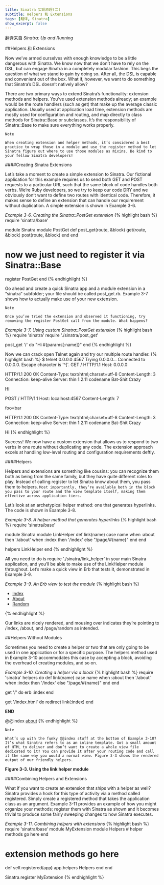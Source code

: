 ```yaml
---
title: Sinatra 实现原理(二)
subtitle: Helpers 和 Extensions
tags: [翻译, Sinatra]
show_excerpt: false
---
```

翻译来自 *Sinatra: Up and Running*

##Helpers 和 Extensions

Now we’ve armed ourselves with enough knowledge to be a little dangerous with Sinatra. We know now that we don’t have to rely on the DSL, but can engage Sinatra in a completely modular fashion. This begs the question of what we stand to gain by doing so. After all, the DSL is capable and convenient out of the box. What if, however, we want to do something that Sinatra’s DSL doesn’t natively allow?

There are two primary ways to extend Sinatra’s functionality: extension methods and helpers. You’ve used extension methods already; an example would be the route handlers (such as get) that make up the average classic application. Usually used at application load time, extension methods are mostly used for configuration and routing, and map directly to class methods for Sinatra::Base or subclasses. It’s the responsibility of Sinatra::Base to make sure everything works properly.
```
Note

When creating extension and helper methods, it’s considered a best practice to wrap those in a module and use the register method to let Sinatra figure out where to use those modules as mixins. Be kind to your fellow Sinatra developers!
```
####Creating Sinatra Extensions

Let’s take a moment to create a simple extension to Sinatra. Our fictional application for this example requires us to send both GET and POST requests to a particular URL such that the same block of code handles both verbs. We’re Ruby developers, so we try to keep our code DRY and we obviously don’t want to define two routes with identical code. Therefore, it makes sense to define an extension that can handle our requirement without duplication. A simple extension is shown in Example 3-6.

*Example 3-6. Creating the Sinatra::PostGet extension*
{% highlight bash %}
require 'sinatra/base'

module Sinatra
  module PostGet
    def post_get(route, &block)
      get(route, &block)
      post(route, &block)
    end
  end

  # now we just need to register it via Sinatra::Base
  register PostGet
end
{% endhighlight %}

Go ahead and create a quick Sinatra app and a module extension in a “sinatra” subfolder; your file should be called post_get.rb. Example 3-7 shows how to actually make use of your new extension.
```
Note

Once you’ve tried the extension and observed it functioning, try removing the register PostGet call from the module. What happens?
```
*Example 3-7. Using custom Sinatra::PostGet extension*
{% highlight bash %}
require 'sinatra'
require './sinatra/post_get'

post_get '/' do
  "Hi #{params[:name]}"
end
{% endhighlight %}

Now we can crack open Telnet again and try our multiple route handler.
{% highlight bash %}
$ telnet 0.0.0.0 4567
Trying 0.0.0.0...
Connected to 0.0.0.0.
Escape character is '^]'.
GET / HTTP/1.1
Host: 0.0.0.0

  HTTP/1.1 200 OK
  Content-Type: text/html;charset=utf-8
  Content-Length: 3
  Connection: keep-alive
  Server: thin 1.2.11 codename Bat-Shit Crazy

  Hi

POST / HTTP/1.1
Host: localhost:4567
Content-Length: 7

foo=bar

  HTTP/1.1 200 OK
  Content-Type: text/html;charset=utf-8
  Content-Length: 3
  Connection: keep-alive
  Server: thin 1.2.11 codename Bat-Shit Crazy

  Hi
{% endhighlight %}

Success! We now have a custom extension that allows us to respond to two verbs in one route without duplicating any code. The extension approach excels at handling low-level routing and configuration requirements deftly.

####Helpers

Helpers and extensions are something like cousins: you can recognize them both as being from the same family, but they have quite different roles to play. Instead of calling register to let Sinatra know about them, you pass them to helpers. `Most importantly, they’re available both in the block you pass to your route and the view template itself, making them effective across application tiers.`

Let’s look at an archetypical helper method: one that generates hyperlinks. The code is shown in Example 3-8.

*Example 3-8. A helper method that generates hyperlinks*
{% highlight bash %}
require 'sinatra/base'

module Sinatra
  module LinkHelper
    def link(name)
      case name
      when :about then '/about'
      when :index then '/index'
      else "/page/#{name}"
    end
  end

  helpers LinkHelper
end
{% endhighlight %}

All you need to do is require './sinatra/link_helper' in your main Sinatra application, and you’ll be able to make use of the LinkHelper module throughout. Let’s make a quick view in Erb that tests it, demonstrated in Example 3-9.

*Example 3-9. An Erb view to test the module*
{% highlight bash %}
<html>
<head>
  <title>Link Helper Test</title>
</head>
<body>
  <nav>
    <ul>
      <li><a href="<%= link(:index) %>">Index</a></li>
      <li><a href="<%= link(:about) %>">About</a></li>
      <li><a href="<%= link(:random) %>">Random</a></li>
    </ul>
  </nav>
</body>
</html>
{% endhighlight %}

Our links are nicely rendered, and mousing over indicates they’re pointing to /index, /about, and /page/random as intended.

##Helpers Without Modules

Sometimes you need to create a helper or two that are only going to be used in one application or for a specific purpose. The helpers method used in Example 3-10 accommodates this case by accepting a block, avoiding the overhead of creating modules, and so on.

*Example 3-10. Creating a helper via a block*
{% highlight bash %}
require 'sinatra'
helpers do
  def link(name)
    case name
    when :about then '/about'
    when :index then '/index'
    else "/page/#{name}"
  end
end

get '/' do
  erb :index
end

get '/index.html' do
  redirect link(:index)
end

__END__

@@index
<a href="<%= link :about %>">about</a>
{% endhighlight %}
```
Note

What’s up with the funky @@index stuff at the bottom of Example 3-10? It’s what Sinatra refers to as an inline template. Got a small amount of HTML to deliver and don’t want to create a whole view file dedicated to it? You can provide it after your routing code and call it the same way you would a normal view. Figure 3-3 shows the rendered output of our friendly helpers.
```
**Figure 3-3. Using the link helper module**

####Combining Helpers and Extensions

What if you want to create an extension that ships with a helper as well? Sinatra provides a hook for this type of activity via a method called registered. Simply create a registered method that takes the application class as an argument. Example 3-11 provides an example of how you might organize your methods; register them with Sinatra as shown and it becomes trivial to produce some fairly sweeping changes to how Sinatra executes.

*Example 3-11. Combining helpers with extensions*
{% highlight bash %}
require 'sinatra/base'
module MyExtension
  module Helpers
    # helper methods go here
  end

  # extension methods go here

  def self.registered(app)
    app.helpers Helpers
  end
end

Sinatra.register MyExtension
{% endhighlight %}

